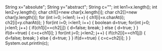 String x="absolute";
	    String y="abstract";
	    String c="";
	    int len1=x.length();
	    int len2=y.length();
	    char ch1[]=new char[x.length()];
	    char ch2[]=new char[y.length()];
		for (int i=0; i<len1; i++)
		{
		    ch1[i]=x.charAt(i);
		    ch2[i]=y.charAt(i);
		}
		for(int i=0; i<len1; i++)
		{
		    boolean d=true;
		    for(int j=0; j<len1; j++)
		    {
		        if(ch1[i]==ch2[j])
		        {
		            d=false;
		            break;
		        }
		        else
		        {
		            d=true;
		        }
		    }
		    if(d==true)
		    {
		        c=c+ch1[i];
		    }
		    for(int j=0; j<len2; j++)
		    {
		        if(ch2[i]==ch1[j])
		        {
		            d=false;
		            break;
		        }
		        else
		        {
		            d=true; 
		        }
		    }
		    if(d==true)
		    {
		        c=c+ch2[i];
		    }
		}
		System.out.println(c);

<!---
dabirajdar/dabirajdar is a ✨ special ✨ repository because its `README.md` (this file) appears on your GitHub profile.
You can click the Preview link to take a look at your changes.
--->

